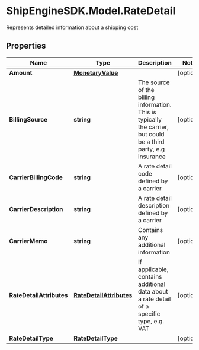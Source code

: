 # ShipEngineSDK.Model.RateDetail
Represents detailed information about a shipping cost 

## Properties

Name | Type | Description | Notes
------------ | ------------- | ------------- | -------------
**Amount** | [**MonetaryValue**](MonetaryValue.md) |  | [optional] 
**BillingSource** | **string** | The source of the billing information. This is typically the carrier, but could be a third party, e.g insurance | [optional] 
**CarrierBillingCode** | **string** | A rate detail code defined by a carrier | [optional] 
**CarrierDescription** | **string** | A rate detail description defined by a carrier | [optional] 
**CarrierMemo** | **string** | Contains any additional information | [optional] 
**RateDetailAttributes** | [**RateDetailAttributes**](RateDetailAttributes.md) | If applicable, contains additional data about a rate detail of a specific type, e.g. VAT | [optional] 
**RateDetailType** | **RateDetailType** |  | [optional] 

